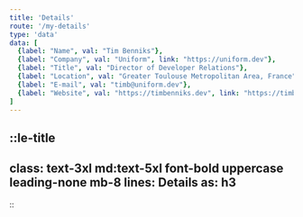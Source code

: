 ```yaml
---
title: 'Details'
route: '/my-details'
type: 'data'
data: [
  {label: "Name", val: "Tim Benniks"},
  {label: "Company", val: "Uniform", link: "https://uniform.dev"},
  {label: "Title", val: "Director of Developer Relations"},
  {label: "Location", val: "Greater Toulouse Metropolitan Area, France"},
  {label: "E-mail", val: "timb@uniform.dev"},
  {label: "Website", val: "https://timbenniks.dev", link: "https://timbenniks.dev"},
]
---
```


::le-title
---
class: text-3xl md:text-5xl font-bold uppercase leading-none mb-8
lines: Details
as: h3
---
::
